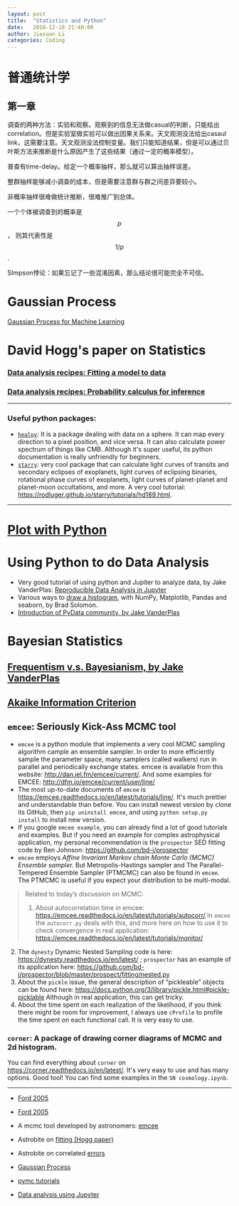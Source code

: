 ```yaml
---
layout: post
title:  "Statistics and Python"
date:   2018-12-18 21:40:00
author: Jiaxuan Li
categories: Coding
---
```

# 普通统计学

## 第一章

调查的两种方法：实验和观察。观察到的信息无法做casual的判断，只能给出correlation。但是实验室做实验可以做出因果关系来。天文观测没法给出casaul link，这需要注意。天文观测没法控制变量。我们只能知道结果，但是可以通过贝叶斯方法来推断是什么原因产生了这些结果（通过一定的概率模型）。

普查有time-delay。给定一个概率抽样，那么就可以算出抽样误差。

整群抽样能够减小调查的成本，但是需要注意群与群之间差异要较小。

非概率抽样很难做统计推断，很难推广到总体。

一个个体被调查到的概率是$$p$$， 则其代表性是$$1/p$$.



SImpson悖论：如果忘记了一些混淆因素，那么结论很可能完全不可信。

# Gaussian Process

[Gaussian Process for Machine Learning](http://www.gaussianprocess.org/gpml/chapters/RW.pdf)

# David Hogg's paper on Statistics

### [Data analysis recipes: Fitting a model to data](https://arxiv.org/abs/1008.4686)
### [Data analysis recipes: Probability calculus for inference](https://arxiv.org/abs/1205.4446v1)

***
### Useful python packages:
- [`healpy`](https://healpy.readthedocs.io/en/latest/install.html): It is a package dealing with data on a sphere. It can map every direction to a pixel position, and vice versa. It can also calculate power spectrum of things like CMB. Although it's super useful, its python documentation is really unfriendly for beginners.
- [`starry`](https://rodluger.github.io/starry/tutorials/hd189.html): very cool package that can calculate light curves of transits and secondary eclipses of exoplanets, light curves of eclipsing binaries, rotational phase curves of exoplanets, light curves of planet-planet and planet-moon occultations, and more. A very cool tutorial:
https://rodluger.github.io/starry/tutorials/hd189.html.
***

# [Plot with Python](https://github.com/AstroJacobLi/astro-ph/wiki/Plot-with-Python)

# Using Python to do Data Analysis
- Very good tutorial of using python and Jupiter to analyze data, by Jake VanderPlas: [Reproducible Data Analysis in Jupyter](http://jakevdp.github.io/blog/2017/03/03/reproducible-data-analysis-in-jupyter/)
- Various ways to [draw a histogram](https://realpython.com/python-histograms/#a-fancy-alternative-with-seaborn), with NumPy, Matplotlib, Pandas and seaborn, by Brad Solomon.
- [Introduction of PyData community, by Jake VanderPlas](https://www.youtube.com/watch?v=DifMYH3iuFw)

# Bayesian Statistics
## [Frequentism v.s. Bayesianism, by Jake VanderPlas](https://www.youtube.com/watch?v=KhAUfqhLakw)
## [Akaike Information Criterion](https://en.wikipedia.org/wiki/Akaike_information_criterion)
## `emcee`: Seriously Kick-Ass MCMC tool
- `emcee` is a python module that implements a very cool MCMC sampling algorithm cample an ensemble sampler. In order to more efficiently sample the parameter space, many samplers (called walkers) run in parallel and periodically exchange states. emcee is available from this website:
http://dan.iel.fm/emcee/current/. And some examples for EMCEE: http://dfm.io/emcee/current/user/line/
- The most up-to-date documents of `emcee` is https://emcee.readthedocs.io/en/latest/tutorials/line/. It's much prettier and understandable than before. You can install newest version by clone its GitHub, then `pip uninstall emcee`, and using `python setup.py install` to install new version.
- If you google `emcee example`, you can already find a lot of good tutorials and examples.  But if you need an example for complex astrophysical application, my personal recommendation is the `prospector` SED fitting code by Ben Johnson:  https://github.com/bd-j/prospector
- `emcee` employs _Affine Invariant Markov chain Monte Carlo (MCMC) Ensemble sampler._ But Metropolis-Hastings sampler and The Parallel-Tempered Ensemble Sampler (PTMCMC) can also be found in `emcee`. The PTMCMC is useful if you expect your distribution to be multi-modal.

> Related to today’s discussion on MCMC:
>
> 1.  About autocorrelation time in emcee: https://emcee.readthedocs.io/en/latest/tutorials/autocorr/ In `emcee` the `autocorr.py` deals with this, and more here on how to use it to check convergence in real application: https://emcee.readthedocs.io/en/latest/tutorials/monitor/
2. The `dynesty` Dynamic Nested Sampling code is here: https://dynesty.readthedocs.io/en/latest/ ; `prospector` has an example of its application here: https://github.com/bd-j/prospector/blob/master/prospect/fitting/nested.py
3. About the `pickle` issue, the general description of “pickleable” objects can be found here: https://docs.python.org/3/library/pickle.html#pickle-picklable  Although in real application, this can get tricky.
4. About the time spent on each realization of the likelihood, if you think there might be room for improvement, I always use `cProfile` to profile the time spent on each functional call.  It is very easy to use.

### `corner`: A package of drawing corner diagrams of MCMC and 2d histogram.
You can find everything about `corner` on https://corner.readthedocs.io/en/latest/. It's very easy to use and has many options. Good tool! You can find some examples in the `SN cosmology.ipynb`.
***

- [Ford 2005](http://adsabs.harvard.edu/abs/2005AJ....129.1706F)

- [Ford 2005](https://arxiv.org/abs/astro-ph/0512634)

- A mcmc tool developed by astronomers: [emcee](http://dfm.io/emcee/current/user/quickstart/)

- Astrobite on [fitting (Hogg paper)](https://astrobites.org/2011/07/26/astrostatistics-how-to-fit-a-model-to-data/)

- Astrobite on correlated [errors](https://astrobites.org/2014/07/01/beyond-chi-squared-an-introduction-to-correlated-noise/)

- [Gaussian Process](http://www.gaussianprocess.org)

- [pymc tutorials](https://healthyalgorithms.com/tag/pymc/)

- [Data analysis using Jupyter](http://jakevdp.github.io/blog/2017/03/03/reproducible-data-analysis-in-jupyter/)